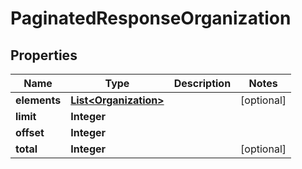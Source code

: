 
# PaginatedResponseOrganization

## Properties
Name | Type | Description | Notes
------------ | ------------- | ------------- | -------------
**elements** | [**List&lt;Organization&gt;**](Organization.md) |  |  [optional]
**limit** | **Integer** |  | 
**offset** | **Integer** |  | 
**total** | **Integer** |  |  [optional]



